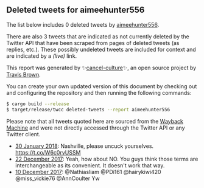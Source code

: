 ## Deleted tweets for aimeehunter556

The list below includes 0 deleted tweets by
[aimeehunter556](https://twitter.com/aimeehunter556).

There are also 3 tweets that are indicated as not currently
deleted by the Twitter API that have been scraped from pages of deleted tweets (as replies, etc.).
These possibly undeleted tweets are included for context and are indicated by a _(live)_ link.


This report was generated by ✨[cancel-culture](https://github.com/travisbrown/cancel-culture)✨,
an open source project by [Travis Brown](https://twitter.com/travisbrown).

You can create your own updated version of this document by checking out and configuring the
repository and then running the following commands:

```bash
$ cargo build --release
$ target/release/twcc deleted-tweets --report aimeehunter556
```

Please note that all tweets quoted here are sourced from the
[Wayback Machine](https://web.archive.org) and were not directly accessed through the Twitter API or
any Twitter client.

* [30 January 2018](https://web.archive.org/web/20180130165721/https://twitter.com/aimeehunter556/status/958383645533921280): Nashville, please uncuck yourselves. https://t.co/W6c0rvUSSM <!--958383645533921280-->
* [22 December 2017](https://web.archive.org/web/20171223064157/https://twitter.com/aimeehunter556/status/944315524938420224): Yeah, how about NO. You guys think those terms are interchangeable as its convenient. It doesn't work that way. <!--944315524938420224-->
* [10 December 2017](https://web.archive.org/web/20171210183231/https://twitter.com/aimeehunter556/status/939925813868232704): @Nathiasliam @PDi161 @hairykiwi420 @miss_vickie76 @AnnCoulter Yw <!--939925813868232704-->
